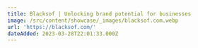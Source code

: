 ```yaml
---
title: Blacksof | Unlocking brand potential for businesses
image: /src/content/showcase/_images/blacksof.com.webp
url: 'https://blacksof.com/'
dateAdded: 2023-03-28T22:01:33.000Z
---
```


